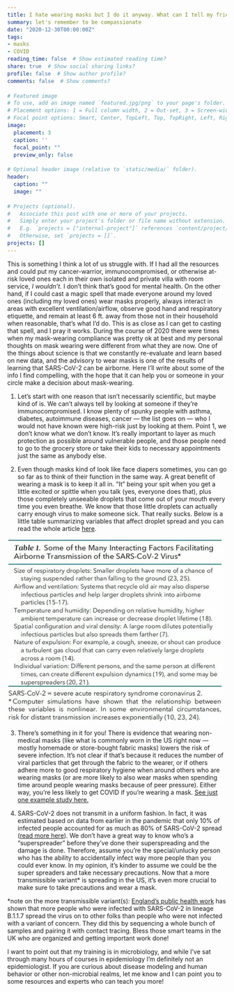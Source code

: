 ```yaml
---
title: I hate wearing masks but I do it anyway. What can I tell my friends/fam who don’t see the value?
summary: let's remember to be compassionate
date: "2020-12-30T00:00:00Z"
tags:
- masks
- COVID
reading_time: false  # Show estimated reading time?
share: true  # Show social sharing links?
profile: false  # Show author profile?
comments: false  # Show comments?

# Featured image
# To use, add an image named `featured.jpg/png` to your page's folder.
# Placement options: 1 = Full column width, 2 = Out-set, 3 = Screen-width
# Focal point options: Smart, Center, TopLeft, Top, TopRight, Left, Right, BottomLeft, Bottom, BottomRight
image:
  placement: 3
  caption: ''
  focal_point: ""
  preview_only: false

# Optional header image (relative to `static/media/` folder).
header:
  caption: ""
  image: ""

# Projects (optional).
#   Associate this post with one or more of your projects.
#   Simply enter your project's folder or file name without extension.
#   E.g. `projects = ["internal-project"]` references `content/project/deep-learning/index.md`.
#   Otherwise, set `projects = []`.
projects: []
---
```

This is something I think a lot of us struggle with. If I had all the resources and could put my cancer-warrior, immunocompromised, or otherwise at-risk loved ones each in their own isolated and private villa with room service, *I wouldn’t.* I don’t think that’s good for mental health. On the other hand, if I could cast a magic spell that made everyone around my loved ones (including my loved ones) wear masks properly, always interact in areas with excellent ventilation/airflow, observe good hand and respiratory etiquette, and remain at least 6 ft. away from those not in their household when reasonable, that’s what I’d do. This is as close as I can get to casting that spell, and I pray it works. During the course of 2020 there were times when my mask-wearing compliance was pretty ok at best and my personal thoughts on mask wearing were different from what they are now. One of the things about science is that we constantly re-evaluate and learn based on new data, and the advisory to wear masks is one of the results of learning that SARS-CoV-2 can be airborne. Here I’ll write about some of the info I find compelling, with the hope that it can help you or someone in your circle make a decision about mask-wearing. 

1. Let’s start with one reason that isn’t necessarily scientific, but maybe kind of is. We can’t always tell by looking at someone if they’re immunocompromised. I know plenty of spunky people with asthma, diabetes, autoimmune diseases, cancer — the list goes on — who I would not have known were high-risk just by looking at them. Point 1, we don’t know what we don’t know. It’s really important to layer as much protection as possible around vulnerable people, and those people need to go to the grocery store or take their kids to necessary appointments just the same as anybody else.

2. Even though masks kind of look like face diapers sometimes, you can go so far as to think of their function in the same way. A great benefit of wearing a mask is to keep it all in. “It” being your spit when you get a little excited or spittle when you talk (yes, everyone does that), plus those completely unseeable droplets that come out of your mouth every time you even breathe. We know that those little droplets can actually carry enough virus to make someone sick. That really sucks. Below is a little table summarizing variables that affect droplet spread and you can read the whole article [here](https://www.acpjournals.org/doi/10.7326/M20-6625).

<img src= "masks.jpg">

3. There’s something in it for you! There is evidence that wearing non-medical masks (like what is commonly worn in the US right now — mostly homemade or store-bought fabric masks) lowers the risk of severe infection. It’s not clear if that’s because it reduces the number of viral particles that get through the fabric to the wearer, or if others adhere more to good respiratory hygiene when around others who are wearing masks (or are more likely to also wear masks when spending time around people wearing masks because of peer pressure). Either way, you’re less likely to get COVID if you’re wearing a mask. [See just one example study here.](https://pubmed.ncbi.nlm.nih.gov/32931726/)

4. SARS-CoV-2 does not transmit in a uniform fashion. In fact, it was estimated based on data from earlier in the pandemic that only 10% of infected people accounted for as much as 80% of SARS-CoV-2 spread ([read more here](https://wellcomeopenresearch.org/articles/5-67)). We don’t have a great way to know who’s a “superspreader” before they’ve done their superspreading and the damage is done. Therefore, assume you’re the special/unlucky person who has the ability to accidentally infect way more people than you could ever know. In my opinion, it’s kinder to assume we could be the super spreaders and take necessary precautions. Now that a more transmissible variant* is spreading in the US, it’s even more crucial to make sure to take precautions and wear a mask.

*note on the more transmissible variant(s): [England’s public health work](https://www.gov.uk/government/publications/investigation-of-novel-sars-cov-2-variant-variant-of-concern-20201201) has shown that more people who were infected with SARS-CoV-2 in lineage B.1.1.7 spread the virus on to other folks than people who were not infected with a variant of concern. They did this by sequencing a whole bunch of samples and pairing it with contact tracing. Bless those smart teams in the UK who are organized and getting important work done!

I want to point out that my training is in microbiology, and while I’ve sat through many hours of courses in epidemiology I’m definitely not an epidemiologist. If you are curious about disease modeling and human behavior or other non-microbial realms, let me know and I can point you to some resources and experts who can teach you more!